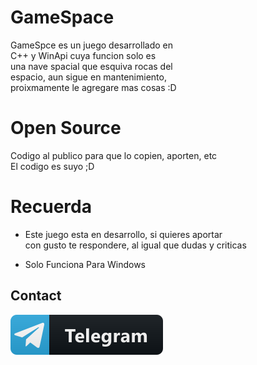 # GameSpace
GameSpce es un juego desarrollado en </br>
C++ y WinApi cuya funcion solo es </br>
una nave spacial que esquiva rocas del </br>
espacio, aun sigue en mantenimiento, </br>
proixmamente le agregare mas cosas :D

# Open Source
Codigo al publico para que lo copien, aporten, etc </br>
El codigo es suyo ;D

# Recuerda
* Este juego esta en desarrollo, si quieres aportar </br>
con gusto te respondere, al igual que dudas y criticas

* Solo Funciona Para Windows
## Contact
[![testers](https://raw.githubusercontent.com/MikeCodesDotNET/ColoredBadges/master/svg/social/telegram.svg)](https://t.me/UserM01000)
